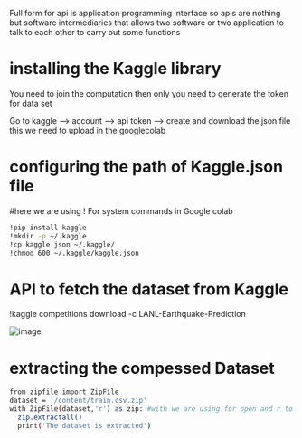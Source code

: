 Full form for api is application programming interface so apis are nothing but software intermediaries that allows two software or two application to talk to each other to carry out some functions
# installing the Kaggle library  
You need to join the computation then only you need to generate the token for data set

Go to kaggle --> account --> api token --> create and download the json file this we need to upload in the googlecolab


# configuring the path of Kaggle.json file
#here we are using ! For system commands in Google colab
``` bash 
!pip install kaggle
!mkdir -p ~/.kaggle
!cp kaggle.json ~/.kaggle/
!chmod 600 ~/.kaggle/kaggle.json
``` 

# API to fetch the dataset from Kaggle
!kaggle competitions download -c LANL-Earthquake-Prediction

![image](https://github.com/user-attachments/assets/5f588746-3c45-445a-9bcb-3822df78d10c)


# extracting the compessed Dataset
``` bash 
from zipfile import ZipFile
dataset = '/content/train.csv.zip'
with ZipFile(dataset,'r') as zip: #with we are using for open and r to read
  zip.extractall()
  print('The dataset is extracted') 
```

